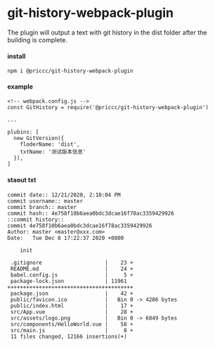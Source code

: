 # git-history-webpack-plugin


The plugin will output a text with git history in the dist folder after the building is complete.

#### install

```
npm i @priccc/git-history-webpack-plugin
```

#### example
```
<!-- webpack.config.js -->
const GitHistory = require('@priccc/git-history-webpack-plugin')

...

plubins: [
  new GitVersion({
    floderName: 'dist',
    txtName: '测试版本信息'
  }),
]
```

#### staout txt
```
commit date:: 12/21/2020, 2:10:04 PM 
commit username:: master 
commit branch:: master 
commit hash:: 4e758f10b6aea0bdc3dcae16f78ac3359429926 
::commit history::
commit 4e758f10b6aea0bdc3dcae16f78ac3359429926
Author: master <master@xxx.com>
Date:   Tue Dec 8 17:22:37 2020 +0800

    init

 .gitignore                    |    23 +
 README.md                     |    24 +
 babel.config.js               |     5 +
 package-lock.json             | 11961 ++++++++++++++++++++++++++++++++++++++++
 package.json                  |    42 +
 public/favicon.ico            |   Bin 0 -> 4286 bytes
 public/index.html             |    17 +
 src/App.vue                   |    28 +
 src/assets/logo.png           |   Bin 0 -> 6849 bytes
 src/components/HelloWorld.vue |    58 +
 src/main.js                   |     8 +
 11 files changed, 12166 insertions(+)
```